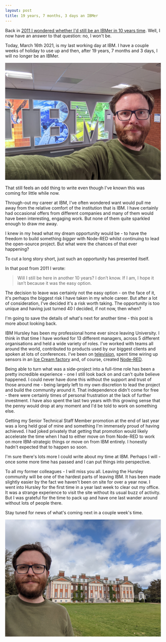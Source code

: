 ```yaml
---
layout: post
title: 19 years, 7 months, 3 days an IBMer
---
```


Back in [2011 I wondered whether I'd still be an IBMer in 10 years time](/2011/09/03/10-years-an-ibmer/). Well, I now have an answer to that question: no, I won't be.

Today, March 16th 2021, is my last working day at IBM. I have a couple weeks of holiday to use up and then, after 19 years, 7 months and 3 days, I will no longer be an IBMer.

![](/blog/content/2021/03/ibm-sign.jpg)

That still feels an odd thing to write even though I've known this was coming for little while now.

Through-out my career at IBM, I've often wondered want would pull me away from the relative comfort of the institution that is IBM.
I have certainly had occasional offers from different companies and many of them would have been interesting, engaging work. But none of them quite sparkled enough to draw me away.

I knew in my head what my dream opportunity would be - to have the freedom to build something *bigger* with Node-RED whilst continuing to lead the open-source project. But what were the chances of that ever happening?

To cut a long story short, just such an opportunity has presented itself.

In that post from 2011 I wrote:

> Will I still be here in another 10 years? I don’t know. If I am, I hope it isn’t because it was the easy option.

The decision to leave was certainly not the easy option - on the face of it, it's perhaps the biggest risk I have taken in my whole career. But after a lot of consideration, I've decided it's a risk worth taking. The opportunity is too unique and having just turned 40 I decided, if not now, then when?

I'm going to save the details of what's next for another time - this post is more about looking back.

IBM Hursley has been my professional home ever since leaving University. I think in that time I have worked for 13 different managers, across 5 different organisations and held a wide variety of roles. I've worked with teams all around the world, contributed to products used by our biggest clients and spoken at lots of conferences. I've been on [television](/2010/04/22/how-i-got-onto-prime-time-bbc-one/), spent time wiring up sensors in an [Ice Cream factory](https://www.instagram.com/p/XFUQtIir0D/) and, of course, created [Node-RED](https://nodered.org).

Being able to turn what was a side-project into a full-time role has been a pretty incredible experience - one I still look back on and can't quite believe happened. I could never have done this without the support and trust of those around me - being largely left to my own discretion to lead the project and build the community around it. That independence didn't come for free - there were certainly times of personal frustration at the lack of further investment. I have also spent the last two years with this growing sense that the penny would drop at any moment and I'd be told to work on something else.

Getting my Senior Technical Staff Member promotion at the end of last year was a long held goal of mine and something I'm immensely proud of having achieved. I had joked privately that getting that promotion would likely accelerate the time when I had to either move on from Node-RED to work on more IBM-strategic things or move on from IBM entirely. I honestly hadn't expected that to happen so soon.

I'm sure there's lots more I could write about my time at IBM. Perhaps I will - once some more time has passed and I can put things into perspective.

To all my former colleagues - I will miss you all. Leaving the Hursley community will be one of the hardest parts of leaving IBM. It has been made slightly easier by the fact we haven't been on site for over a year now. I went into Hursley for the first time in a year last week to clear out my office. It was a strange experience to visit the site without its usual buzz of activity. But I was grateful for the time to pack up and have one last wander around without lots of people there.

Stay tuned for news of what's coming next in a couple week's time.

![](/blog/content/2021/03/hursley.jpg)